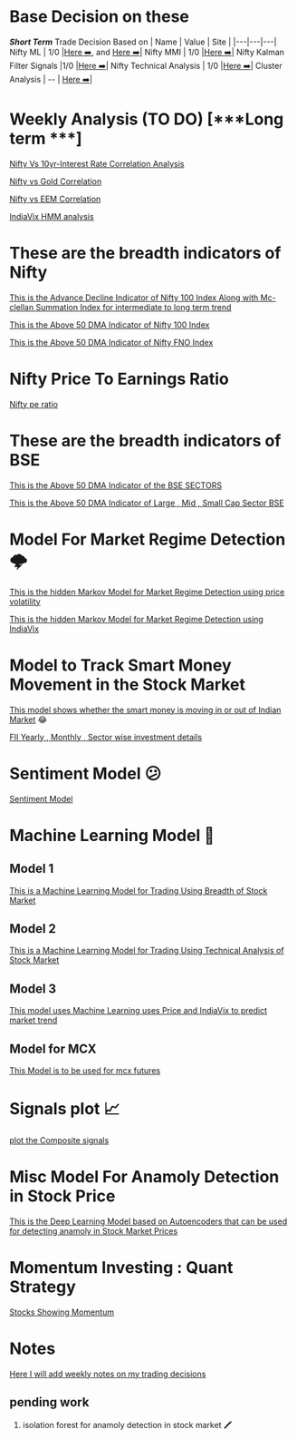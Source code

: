 # Base Decision on these

***Short Term*** Trade Decision Based on 
| Name  | Value   | Site |
|---|---|---|
Nifty ML | 1/0 |[Here ➡️](https://github.com/anirbanghoshsbi/.github.io/blob/master/machine_learning/Random_forest_Modular_Correct(Daily_New).ipynb), and [Here ➡️](https://github.com/anirbanghoshsbi/.github.io/blob/master/machine_learning/Stacking_classification_with_trend_following_class_labels(Working).ipynb)|
Nifty MMI | 1/0 |[Here ➡️](https://github.com/anirbanghoshsbi/.github.io/blob/master/MMI.ipynb)|
Nifty Kalman Filter Signals |1/0 |[Here ➡️](https://github.com/anirbanghoshsbi/.github.io/blob/master/kalman/Kalman_Filters_for_Nifty_ema.ipynb)|
Nifty Technical Analysis | 1/0 |[Here ➡️](https://github.com/anirbanghoshsbi/.github.io/blob/master/technical%20indicators/technical_indicators.ipynb)|
Cluster Analysis | -- | [Here ➡️](https://github.com/anirbanghoshsbi/.github.io/tree/master/unsupervised_learning)|

# Weekly Analysis (TO DO) [***Long term ***]

[Nifty Vs 10yr-Interest Rate Correlation Analysis](https://github.com/anirbanghoshsbi/.github.io/blob/master/correlation/folder/Correlation_IN10_interest.ipynb)

[Nifty vs Gold Correlation](https://github.com/anirbanghoshsbi/.github.io/blob/master/correlation/folder/Correlation_gold.ipynb)

[Nifty vs EEM Correlation](https://github.com/anirbanghoshsbi/.github.io/blob/master/correlation/folder/Nifty_Corr_EEM(etf).ipynb)

[IndiaVix HMM analysis](https://github.com/anirbanghoshsbi/.github.io/blob/master/Hidden_Markov_Model_on_indiavix.ipynb)

# These are the breadth indicators of Nifty

[This is the Advance Decline Indicator of Nifty 100 Index  Along with Mc-clellan Summation Index for intermediate to long term trend](https://github.com/anirbanghoshsbi/.github.io/blob/master/Advance_Decline_Nifty100B.ipynb)

[This is the Above 50 DMA Indicator of Nifty 100 Index ](https://github.com/anirbanghoshsbi/.github.io/blob/master/nifty100_Above_50EMA_B.ipynb)

[This is the Above 50 DMA Indicator of Nifty FNO Index ](https://github.com/anirbanghoshsbi/.github.io/blob/master/FNO_Above_50_DMA_B.ipynb)

#  Nifty Price To Earnings Ratio
[Nifty pe ratio](https://nifty-pe-ratio.com/)

# These are the breadth indicators of BSE


[This is the Above 50 DMA Indicator of the BSE SECTORS ](https://github.com/anirbanghoshsbi/.github.io/blob/master/BSE_Advance_Decline.ipynb)

[This is the Above 50 DMA Indicator of Large , Mid , Small Cap Sector BSE](https://github.com/anirbanghoshsbi/.github.io/blob/master/BSE_above_50DMA_large_mid_small_B.ipynb)

# Model For Market Regime Detection 🌩️

[This is the hidden Markov Model for Market Regime Detection using price volatility](https://github.com/anirbanghoshsbi/.github.io/blob/master/Hidden_Markov_Model.ipynb)

[This is the hidden Markov Model for Market Regime Detection using IndiaVix](https://github.com/anirbanghoshsbi/.github.io/blob/master/Hidden_Markov_Model_on_indiavix.ipynb)

# Model to Track Smart Money Movement in the Stock Market

[This model shows whether the  smart money is moving in or out of Indian Market](https://github.com/anirbanghoshsbi/.github.io/blob/master/GET_FII_Data.ipynb) :joy:

[FII Yearly , Monthly , Sector wise investment details](https://github.com/anirbanghoshsbi/.github.io/blob/master/FII_yearly_investment.ipynb)

# Sentiment Model 😕
[Sentiment Model](https://github.com/anirbanghoshsbi/.github.io/blob/master/MMI.ipynb)

# Machine Learning Model 🧠

## Model 1
[This is a Machine Learning Model for Trading Using Breadth of Stock Market](https://github.com/anirbanghoshsbi/.github.io/blob/master/machine_learning/Combined_Above_i%7BDMA%7D_RandomForest.ipynb)


## Model 2
[This is a Machine Learning Model for Trading Using Technical Analysis of Stock Market](https://github.com/anirbanghoshsbi/.github.io/blob/master/machine_learning/Random_forest_Modular_Correct(Daily_New).ipynb)


## Model 3
[This model uses Machine Learning uses Price and IndiaVix to predict market trend](https://github.com/anirbanghoshsbi/.github.io/blob/master/machine_learning/Random_forest_Modular_Daily_For_indiavix.ipynb)

## Model for MCX
[This Model is to be used for mcx futures](https://github.com/anirbanghoshsbi/.github.io/blob/master/machine_learning/Random_forest_Modular_Daily_For_MCX_Futures.ipynb)

# Signals plot 📈
[plot the Composite signals](https://github.com/anirbanghoshsbi/.github.io/blob/master/Signals_plot.ipynb)


# Misc Model For Anamoly Detection in Stock Price

[This is the Deep Learning Model based on Autoencoders that can be used for detecting anamoly in Stock Market Prices](https://github.com/anirbanghoshsbi/.github.io/blob/master/Stock_Price_anomaly_detection_Using_Stupid_Deep_Learning.ipynb)


# Momentum Investing : Quant Strategy
[Stocks Showing Momentum](https://github.com/anirbanghoshsbi/.github.io/blob/master/Momentum_Strategy.ipynb)

# Notes 

[Here I will add weekly notes on my trading decisions](https://github.com/anirbanghoshsbi/.github.io/blob/master/Notes/)



## pending work

1. isolation forest for anamoly detection in stock market 🖍️

